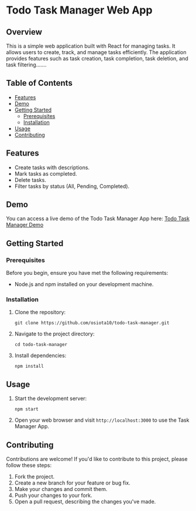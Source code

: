 
# Todo Task Manager Web App

## Overview

This is a simple web application built with React for managing tasks. It allows users to create, track, and manage tasks efficiently. The application provides features such as task creation, task completion, task deletion, and task filtering.......

## Table of Contents

- [Features](#features)
- [Demo](#demo)
- [Getting Started](#getting-started)
  - [Prerequisites](#prerequisites)
  - [Installation](#installation)
- [Usage](#usage)
- [Contributing](#contributing)

## Features

- Create tasks with descriptions.
- Mark tasks as completed.
- Delete tasks.
- Filter tasks by status (All, Pending, Completed).

## Demo

You can access a live demo of the Todo Task Manager App here: [Todo Task Manager Demo](https://osiota10.github.io/todo-task-manager/)

## Getting Started

### Prerequisites

Before you begin, ensure you have met the following requirements:

- Node.js and npm installed on your development machine.

### Installation

1. Clone the repository:

   ```
   git clone https://github.com/osiota10/todo-task-manager.git
   ```

2. Navigate to the project directory:

   ```
   cd todo-task-manager
   ```

3. Install dependencies:

   ```
   npm install
   ```

## Usage

1. Start the development server:

   ```
   npm start
   ```

2. Open your web browser and visit `http://localhost:3000` to use the Task Manager App.

## Contributing

Contributions are welcome! If you'd like to contribute to this project, please follow these steps:

1. Fork the project.
2. Create a new branch for your feature or bug fix.
3. Make your changes and commit them.
4. Push your changes to your fork.
5. Open a pull request, describing the changes you've made.
